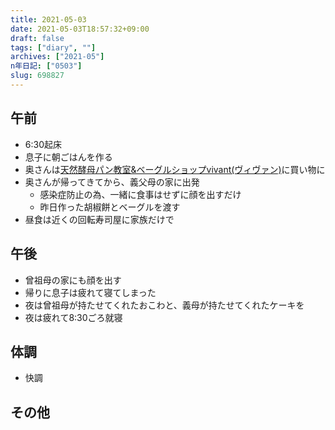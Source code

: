 ```yaml
---
title: 2021-05-03
date: 2021-05-03T18:57:32+09:00
draft: false
tags: ["diary", ""]
archives: ["2021-05"]
n年日記: ["0503"]
slug: 698827
---
```

## 午前
- 6:30起床
- 息子に朝ごはんを作る
- 奥さんは[天然酵母パン教室&ベーグルショップvivant(ヴィヴァン)](http://www.pan-vivant.net/)に買い物に
- 奥さんが帰ってきてから、義父母の家に出発
  - 感染症防止の為、一緒に食事はせずに顔を出すだけ
  - 昨日作った胡椒餅とベーグルを渡す
- 昼食は近くの回転寿司屋に家族だけで
## 午後
- 曾祖母の家にも顔を出す
- 帰りに息子は疲れて寝てしまった
- 夜は曾祖母が持たせてくれたおこわと、義母が持たせてくれたケーキを
- 夜は疲れて8:30ごろ就寝
## 体調
- 快調
## その他
